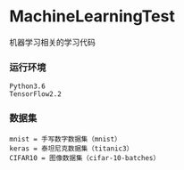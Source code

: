 # MachineLearningTest
机器学习相关的学习代码
### 运行环境
    Python3.6
    TensorFlow2.2
    
### 数据集
    mnist = 手写数字数据集（mnist）
    keras = 泰坦尼克数据集（titanic3）
    CIFAR10 = 图像数据集（cifar-10-batches）
    
    
